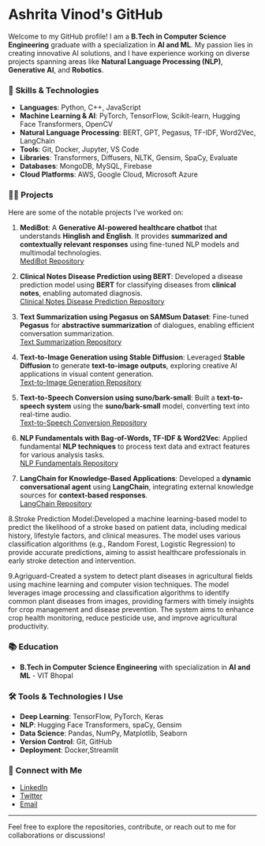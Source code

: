# Ashrita Vinod's GitHub

Welcome to my GitHub profile! I am a **B.Tech in Computer Science Engineering** graduate with a specialization in **AI and ML**. My passion lies in creating innovative AI solutions, and I have experience working on diverse projects spanning areas like **Natural Language Processing (NLP)**, **Generative AI**, and **Robotics**.

### 🔧 **Skills & Technologies**

- **Languages**: Python, C++, JavaScript
- **Machine Learning & AI**: PyTorch, TensorFlow, Scikit-learn, Hugging Face Transformers, OpenCV
- **Natural Language Processing**: BERT, GPT, Pegasus, TF-IDF, Word2Vec, LangChain
- **Tools**: Git, Docker, Jupyter, VS Code
- **Libraries**: Transformers, Diffusers, NLTK, Gensim, SpaCy, Evaluate
- **Databases**: MongoDB, MySQL, Firebase
- **Cloud Platforms**: AWS, Google Cloud, Microsoft Azure

### 👩‍💻 **Projects**

Here are some of the notable projects I’ve worked on:

1. **MediBot**: A **Generative AI-powered healthcare chatbot** that understands **Hinglish and English**. It provides **summarized and contextually relevant responses** using fine-tuned NLP models and multimodal technologies.  
   [MediBot Repository](#)

2. **Clinical Notes Disease Prediction using BERT**: Developed a disease prediction model using **BERT** for classifying diseases from **clinical notes**, enabling automated diagnosis.  
   [Clinical Notes Disease Prediction Repository](#)

3. **Text Summarization using Pegasus on SAMSum Dataset**: Fine-tuned **Pegasus** for **abstractive summarization** of dialogues, enabling efficient conversation summarization.  
   [Text Summarization Repository](#)

4. **Text-to-Image Generation using Stable Diffusion**: Leveraged **Stable Diffusion** to generate **text-to-image outputs**, exploring creative AI applications in visual content generation.  
   [Text-to-Image Generation Repository](#)

5. **Text-to-Speech Conversion using suno/bark-small**: Built a **text-to-speech system** using the **suno/bark-small** model, converting text into real-time audio.  
   [Text-to-Speech Conversion Repository](#)

6. **NLP Fundamentals with Bag-of-Words, TF-IDF & Word2Vec**: Applied fundamental **NLP techniques** to process text data and extract features for various analysis tasks.  
   [NLP Fundamentals Repository](#)

7. **LangChain for Knowledge-Based Applications**: Developed a **dynamic conversational agent** using **LangChain**, integrating external knowledge sources for **context-based responses**.  
   [LangChain Repository](#)

8.Stroke Prediction Model:Developed a machine learning-based model to predict the likelihood of a stroke based on patient data, including medical history, lifestyle factors, and clinical measures. The model uses various classification algorithms (e.g., Random Forest, Logistic Regression) to provide accurate predictions, aiming to assist healthcare professionals in early stroke detection and intervention.

9.Agriguard-Created a system to detect plant diseases in agricultural fields using machine learning and computer vision techniques. The model leverages image processing and classification algorithms to identify common plant diseases from images, providing farmers with timely insights for crop management and disease prevention. The system aims to enhance crop health monitoring, reduce pesticide use, and improve agricultural productivity.

### 📚 **Education**

- **B.Tech in Computer Science Engineering** with specialization in **AI and ML** - VIT Bhopal

### 🛠️ **Tools & Technologies I Use**

- **Deep Learning**: TensorFlow, PyTorch, Keras
- **NLP**: Hugging Face Transformers, spaCy, Gensim
- **Data Science**: Pandas, NumPy, Matplotlib, Seaborn
- **Version Control**: Git, GitHub
- **Deployment**: Docker,Streamlit

### 💬 **Connect with Me**

- [LinkedIn](https://www.linkedin.com/in/ashrita-vinod-209b37251)
- [Twitter](#)
- [Email](mailto:ashrita.vinod@email.com)

---

Feel free to explore the repositories, contribute, or reach out to me for collaborations or discussions!
